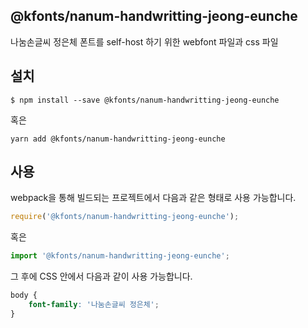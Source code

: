 
@kfonts/nanum-handwritting-jeong-eunche
---------------------

나눔손글씨 정은체 폰트를 self-host 하기 위한 webfont 파일과 css 파일

설치
----

```
$ npm install --save @kfonts/nanum-handwritting-jeong-eunche
```

혹은

```
yarn add @kfonts/nanum-handwritting-jeong-eunche
```

사용
----

webpack을 통해 빌드되는 프로젝트에서 다음과 같은 형태로 사용 가능합니다.

```js
require('@kfonts/nanum-handwritting-jeong-eunche');
```

혹은

```js
import '@kfonts/nanum-handwritting-jeong-eunche';
```

그 후에 CSS 안에서 다음과 같이 사용 가능합니다.

```css
body {
    font-family: '나눔손글씨 정은체';
}
```
